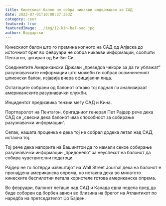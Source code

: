 ```yaml
---
title: Кинескиот балон не собра никакви информации за САД
date: 2023-07-01T10:00:37.353Z
category: свет
featured: true
featuredImage: ../img/12-kin-bal-sad.jpg
author: Вардарски
---
```

Кинескиот балон што го премина копното на САД од Алјаска до источниот брег во февруари не собра никакви информации, соопшти Пентагон, цитиран од Би-Би-Си.

Соединетите Американски Држави „презедоа чекори за да ги ублажат“ разузнавачките информации што можеби ги собрал осомничениот шпионски балон, изјавија вчера официјални лица.

Остатоците собрани од балонот откако тој паднал ги анализираат американските разузнавачки служби.

Инцидентот предизвика тензии меѓу САД и Кина.

Портпаролот на Пентагон, бригадниот генерал Пет Рајдер рече дека САД се „свесни дека балонот има способност за собирање разузнавачки информации“.

Сепак, нашата проценка е дека тој не собрал додека летал над САД, истакна тој.

Тој рече дека напорите на Вашингтон да го намали секое собирање разузнавачки информации „придонело“ за неуспехот на балонот да собира чувствителни податоци.

Рајдер не го потврди извештајот на Wall Street Journal дека на балонот е пронајдена американска опрема, но истакна дека во минатото кинеските беспилотни летала користеле готова американска опрема.

Во февруари, балонот леташе над САД и Канада една недела пред да биде соборен од борбен авион во близина на брегот на Атлантикот по наредба на претседателот Џо Бајден.